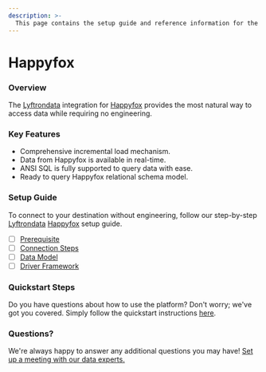 ```yaml
---
description: >-
  This page contains the setup guide and reference information for the Happyfox source connector.
---
```


# Happyfox

### Overview

The [Lyftrondata](https://www.lyftrondata.com/) integration for [Happyfox](https://www.lyftrondata.com/integration/commerce-analytics/happy-fox/) provides the most natural way to access data while requiring no engineering.

### Key Features

* Comprehensive incremental load mechanism.
* Data from Happyfox is available in real-time.&#x20;
* ANSI SQL is fully supported to query data with ease.
* Ready to query Happyfox relational schema model.

### Setup Guide

To connect to your destination without engineering, follow our step-by-step [Lyftrondata](https://www.lyftrondata.com/)  [Happyfox](https://www.lyftrondata.com/integration/commerce-analytics/happy-fox/) setup guide.

* [ ] [Prerequisite](prerequisite.md)
* [ ] [Connection Steps](connection-steps.md)
* [ ] [Data Model](data-model/erd.md)
* [ ] [Driver Framework](driver-framework/)

### Quickstart Steps

Do you have questions about how to use the platform? Don't worry; we've got you covered. Simply follow the quickstart instructions [here](../README.md).

### Questions? <a href="#questions" id="questions"></a>

We're always happy to answer any additional questions you may have! [Set up a meeting with our data experts.](https://www.lyftrondata.com/book-a-meeting/)

